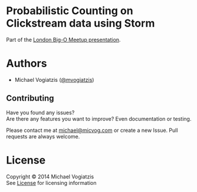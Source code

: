 Probabilistic Counting on Clickstream data using Storm
=====================================================

Part of the [London Big-O Meetup presentation](https://github.com/bigoldn/meetups/blob/master/2014-01-22%20-%20Probabilistic%20Counting%20with%20Storm%2C%20Free%20lunches%2C%20and%20NP-Complete%20problems/mvogiatzis_prob_counting.pdf).  

Authors
======
* Michael Vogiatzis ([@mvogiatzis](https://twitter.com/mvogiatzis))

Contributing
------------------
Have you found any issues?  
Are there any features you want to improve? Even documentation or testing.
  
Please contact me at [michael@micvog.com](mailto:michael@micvog.com) or create a new Issue. Pull requests are always welcome. 

License
======
Copyright © 2014 Michael Vogiatzis  
See [License](https://github.com/mvogiatzis/probabilistic-counting/blob/master/LICENSE) for licensing information

